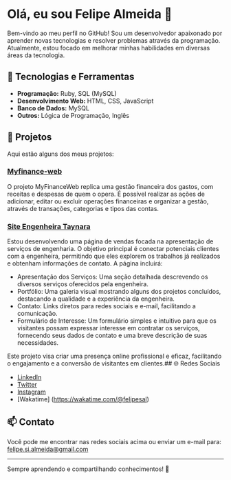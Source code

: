# Olá, eu sou Felipe Almeida 👋

Bem-vindo ao meu perfil no GitHub! Sou um desenvolvedor apaixonado por aprender novas tecnologias e resolver problemas através da programação. Atualmente, estou focado em melhorar minhas habilidades em diversas áreas da tecnologia.

## 🚀 Tecnologias e Ferramentas

- **Programação:** Ruby, SQL (MySQL)
- **Desenvolvimento Web:** HTML, CSS, JavaScript
- **Banco de Dados:** MySQL
- **Outros:** Lógica de Programação, Inglês

## 📂 Projetos

Aqui estão alguns dos meus projetos:

### [Myfinance-web](https://github.com/felipealmeida92/myfinance-web-o4-dotnet)
O projeto MyFinanceWeb replica uma gestão financeira dos gastos, com receitas e despesas de quem o opera. É possível realizar as ações de adicionar, editar ou excluir operações financeiras e organizar a gestão, através de transações, categorias e tipos das contas.


### [Site Engenheira Taynara](https://github.com/felipealmeida92/taynara.eng)
Estou desenvolvendo uma página de vendas focada na apresentação de serviços de engenharia. O objetivo principal é conectar potenciais clientes com a engenheira, permitindo que eles explorem os trabalhos já realizados e obtenham informações de contato. A página incluirá:

- Apresentação dos Serviços: Uma seção detalhada descrevendo os diversos serviços oferecidos pela engenheira.
- Portfólio: Uma galeria visual mostrando alguns dos projetos concluídos, destacando a qualidade e a experiência da engenheira.
- Contato: Links diretos para redes sociais e e-mail, facilitando a comunicação.
- Formulário de Interesse: Um formulário simples e intuitivo para que os visitantes possam expressar interesse em contratar os serviços, fornecendo seus dados de contato e uma breve descrição de suas necessidades.

Este projeto visa criar uma presença online profissional e eficaz, facilitando o engajamento e a conversão de visitantes em clientes.## 🌐 Redes Sociais

- [LinkedIn](https://www.linkedin.com/in/felipe-almeida-2092a21b1/)
- [Twitter](https://x.com/felipesal0)
- [Instagram](https://www.instagram.com/felipesal)
- [Wakatime] (https://wakatime.com/@felipesal)

## 📫 Contato

Você pode me encontrar nas redes sociais acima ou enviar um e-mail para: felipe.si.almeida@gmail.com

---

Sempre aprendendo e compartilhando conhecimentos! 🚀
